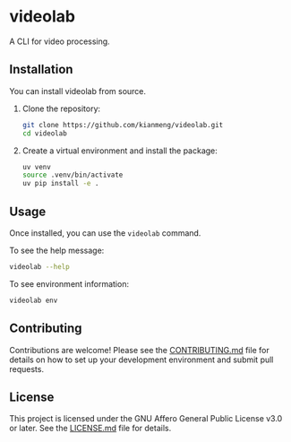 # videolab

A CLI for video processing.

## Installation

You can install videolab from source.

1.  Clone the repository:

    ```bash
    git clone https://github.com/kianmeng/videolab.git
    cd videolab
    ```

2.  Create a virtual environment and install the package:
    ```bash
    uv venv
    source .venv/bin/activate
    uv pip install -e .
    ```

## Usage

Once installed, you can use the `videolab` command.

To see the help message:

```bash
videolab --help
```

To see environment information:

```bash
videolab env
```

## Contributing

Contributions are welcome! Please see the [CONTRIBUTING.md](CONTRIBUTING.md) file for details on how to set up your development environment and submit pull requests.

## License

This project is licensed under the GNU Affero General Public License v3.0 or later. See the [LICENSE.md](LICENSE.md) file for details.
